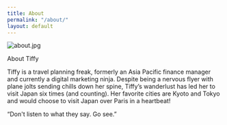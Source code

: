 ```yaml
---
title: About
permalink: "/about/"
layout: default
---
```


![about.jpg](/uploads/about.jpg)

About Tiffy

Tiffy is a travel planning freak, formerly an Asia Pacific finance manager and currently a digital marketing ninja. Despite being a nervous flyer with plane jolts sending chills down her spine, Tiffy’s wanderlust has led her to visit Japan six times (and counting). Her favorite cities are Kyoto and Tokyo and would choose to visit Japan over Paris in a heartbeat!

“Don't listen to what they say. Go see.”